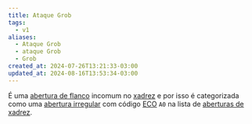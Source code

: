 ```yaml
---
title: Ataque Grob
tags:
  - v1
aliases:
  - Ataque Grob
  - ataque Grob
  - Grob
created_at: 2024-07-26T13:21:33-03:00
updated_at: 2024-08-16T13:53:34-03:00
---
```


É uma [abertura de flanco](../../../../rascunhos/2024/07/26/Xadrez_Aberturas_de_flanco.md) incomum no [xadrez](../../../../sementes/2024/07/06/Xadrez.md) e por isso é categorizada como uma [abertura irregular](../../../../sementes/2024/07/06/Xadrez_Aberturas_irregulares.md) com código [ECO](../../../../sementes/2024/07/07/Encyclopaedia_of_Chess_Openings.md) `A0` na lista de [aberturas de xadrez](../../../../rascunhos/2024/07/26/Xadrez_Aberturas.md).